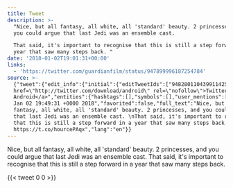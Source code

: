 ```yaml
---
title: Tweet
description: >-
  "Nice, but all fantasy, all white, all 'standard' beauty. 2 princesses, and
  you could argue that last Jedi was an ensemble cast. 

  That said, it's important to recognise that this is still a step forward in a
  year that saw many steps back. "
date: '2018-01-02T19:01:31+00:00'
links:
  - 'https://twitter.com/guardianfilm/status/947899996187254784'
source: >-
  {"tweet":{"edit_info":{"initial":{"editTweetIds":["948280110439911425"],"editableUntil":"2018-01-02T20:49:31.178Z","editsRemaining":"5","isEditEligible":true}},"retweeted":false,"source":"<a
  href=\"http://twitter.com/download/android\" rel=\"nofollow\">Twitter for
  Android</a>","entities":{"hashtags":[],"symbols":[],"user_mentions":[],"urls":[{"url":"https://t.co/hourcePAqx","expanded_url":"https://twitter.com/guardianfilm/status/947899996187254784","display_url":"twitter.com/guardianfilm/s…","indices":["238","261"]}]},"display_text_range":["0","261"],"favorite_count":"0","id_str":"948280110439911425","truncated":false,"retweet_count":"0","id":"948280110439911425","possibly_sensitive":false,"created_at":"Tue
  Jan 02 19:49:31 +0000 2018","favorited":false,"full_text":"Nice, but all
  fantasy, all white, all 'standard' beauty. 2 princesses, and you could argue
  that last Jedi was an ensemble cast. \nThat said, it's important to recognise
  that this is still a step forward in a year that saw many steps back.
  https://t.co/hourcePAqx","lang":"en"}}
---
```

Nice, but all fantasy, all white, all 'standard' beauty. 2 princesses, and you could argue that last Jedi was an ensemble cast. 
That said, it's important to recognise that this is still a step forward in a year that saw many steps back. 
    
{{< tweet 0 0 >}}
    
